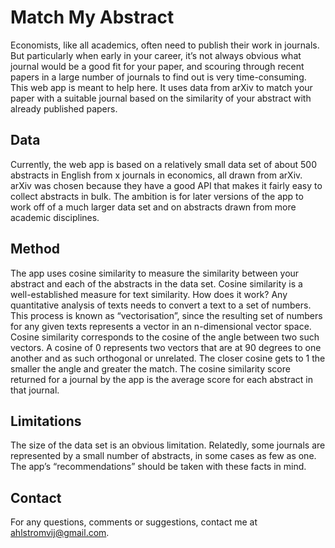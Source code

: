 # Match My Abstract

Economists, like all academics, often need to publish their work in journals. But particularly when early in your career, it’s not always obvious what journal would be a good fit for your paper, and scouring through recent papers in a large number of journals to find out is very time-consuming. This web app is meant to help here. It uses data from arXiv to match your paper with a suitable journal based on the similarity of your abstract with already published papers.

## Data
Currently, the web app is based on a relatively small data set of about 500 abstracts in English from x journals in economics, all drawn from arXiv. arXiv was chosen because they have a good API that makes it fairly easy to collect abstracts in bulk. The ambition is for later versions of the app to work off of a much larger data set and on abstracts drawn from more academic disciplines.

## Method
The app uses cosine similarity to measure the similarity between your abstract and each of the abstracts in the data set. Cosine similarity is a well-established measure for text similarity. How does it work? Any quantitative analysis of texts needs to convert a text to a set of numbers. This process is known as “vectorisation”, since the resulting set of numbers for any given texts represents a vector in an n-dimensional vector space. Cosine similarity corresponds to the cosine of the angle between two such vectors. A cosine of 0 represents two vectors that are at 90 degrees to one another and as such orthogonal or unrelated. The closer cosine gets to 1 the smaller the angle and greater the match. The cosine similarity score returned for a journal by the app is the average score for each abstract in that journal.

## Limitations
The size of the data set is an obvious limitation. Relatedly, some journals are represented by a small number of abstracts, in some cases as few as one. The app’s “recommendations” should be taken with these facts in mind.

## Contact
For any questions, comments or suggestions, contact me at ahlstromvij@gmail.com. 
